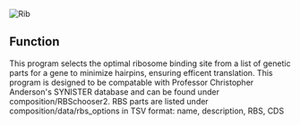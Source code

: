 ![Rib](https://github.com/user-attachments/assets/61a4005a-3d11-4fe3-9e28-b8efb75c747b)

## Function
This program selects the optimal ribosome binding site from a list of genetic parts for a gene to minimize hairpins, ensuring efficent translation. 
This program is designed to be compatable with Professor Christopher Anderson's SYNISTER database and can be found under composition/RBSchooser2.
RBS parts are listed under composition/data/rbs_options in TSV format: name, description, RBS, CDS

